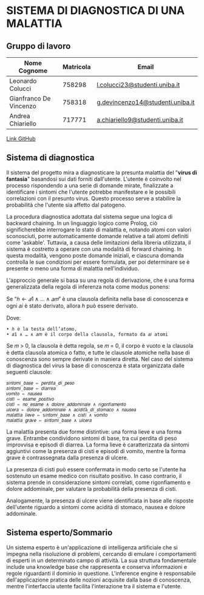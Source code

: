 # SISTEMA DI DIAGNOSTICA DI UNA MALATTIA

## Gruppo di lavoro
| **Nome Cognome** | **Matricola** | **Email** |
| ---- | ---- | ---- |
| Leonardo Colucci | 758298 | l.colucci23@studenti.uniba.it |
| Gianfranco De Vincenzo | 758318 | g.devincenzo14@studenti.uniba.it |
| Andrea Chiariello | 717771 | a.chiariello9@studenti.uniba.it |

[Link GitHub](https://github.com/Achiariello9/ICON2324.git "https://github.com/Achiariello9/ICON2324.git")

## Sistema di diagnostica

Il sistema del progetto mira a diagnosticare la presunta malattia del "**virus di fantasia**" basandosi sui dati forniti dall'utente. L'utente è coinvolto nel processo rispondendo a una serie di domande mirate, finalizzate a identificare i sintomi che l'utente potrebbe manifestare e le possibili correlazioni con il presunto virus. Questo processo serve a stabilire la probabilità che l'utente sia affetto dal patogeno.

La procedura diagnostica adottata dal sistema segue una logica di backward chaining. In un linguaggio logico come Prolog, ciò significherebbe interrogare lo stato di malattia e, notando atomi con valori sconosciuti, porre automaticamente domande relative a tali atomi definiti come 'askable'. Tuttavia, a causa delle limitazioni della libreria utilizzata, il sistema è costretto a operare con una modalità di forward chaining. In questa modalità, vengono poste domande iniziali, e ciascuna domanda controlla le sue condizioni per essere formulata, per poi determinare se è presente o meno una forma di malattia nell'individuo.

L'approccio generale si basa su una regola di derivazione, che è una forma generalizzata della regola di inferenza nota come modus ponens:

Se “$ℎ ← 𝑎1 ∧ … ∧ 𝑎𝑚$” è una clausola definita nella base di conoscenza e 
ogni 𝑎𝑖 è stato derivato, allora $h$ può essere derivato.

Dove:
```
• ℎ è la testa dell’atomo,
• 𝑎1 ∧ … ∧ 𝑎𝑚 è il corpo della clausola, formato da 𝑎𝑖 atomi
```

Se 𝑚 > 0, la clausola è detta regola, se 𝑚 = 0, il corpo è vuoto e la clausola è detta  clausola atomica o fatto, e tutte le clausole atomiche nella base di conoscenza sono sempre derivate in maniera diretta. Nel caso del sistema di diagnostica del virus la base di conoscenza è stata organizzata dalle seguenti clausole:

```
𝑠𝑖𝑛𝑡𝑜𝑚𝑖_𝑏𝑎𝑠𝑒 ⇐ 𝑝𝑒𝑟𝑑𝑖𝑡𝑎_𝑑𝑖_𝑝𝑒𝑠𝑜
𝑠𝑖𝑛𝑡𝑜𝑚𝑖_𝑏𝑎𝑠𝑒 ⇐ 𝑑𝑖𝑎𝑟𝑟𝑒𝑎
𝑣𝑜𝑚𝑖𝑡𝑜 ⇐ 𝑛𝑎𝑢𝑠𝑒𝑎
𝑐𝑖𝑠𝑡𝑖 ⇐ 𝑒𝑠𝑎𝑚𝑒_𝑝𝑜𝑠𝑖𝑡𝑖𝑣𝑜
𝑐𝑖𝑠𝑡𝑖 ⇐ 𝑛𝑜_𝑒𝑠𝑎𝑚𝑒 ∧ 𝑑𝑜𝑙𝑜𝑟𝑒_𝑎𝑑𝑑𝑜𝑚𝑖𝑛𝑎𝑙𝑒 ∧ 𝑟𝑖𝑔𝑜𝑛𝑓𝑖𝑎𝑚𝑒𝑛𝑡𝑜
𝑢𝑙𝑐𝑒𝑟𝑎 ⇐ 𝑑𝑜𝑙𝑜𝑟𝑒_𝑎𝑑𝑑𝑜𝑚𝑖𝑛𝑎𝑙𝑒 ∧ 𝑎𝑐𝑖𝑑𝑖𝑡à_𝑑𝑖_𝑠𝑡𝑜𝑚𝑎𝑐𝑜 ∧ 𝑛𝑎𝑢𝑠𝑒𝑎
𝑚𝑎𝑙𝑎𝑡𝑡𝑖𝑎 𝑙𝑖𝑒𝑣𝑒 ⇐ s𝑖𝑛𝑡𝑜𝑚𝑖_𝑏𝑎𝑠𝑒 ∧ 𝑐𝑖𝑠𝑡𝑖 ∧ 𝑣𝑜𝑚𝑖𝑡𝑜
𝑚𝑎𝑙𝑎𝑡𝑡𝑖𝑎 𝑔𝑟𝑎𝑣𝑒 ⇐ 𝑠𝑖𝑛𝑡𝑜𝑚𝑖_𝑏𝑎𝑠𝑒 ∧ 𝑢𝑙𝑐𝑒𝑟𝑎
```

La malattia presenta due forme distintive: una forma lieve e una forma grave. Entrambe condividono sintomi di base, tra cui perdita di peso improvvisa e episodi di diarrea. La forma lieve è caratterizzata da sintomi aggiuntivi come la presenza di cisti e episodi di vomito, mentre la forma grave è contrassegnata dalla presenza di ulcere.

La presenza di cisti può essere confermata in modo certo se l'utente ha sostenuto un esame medico con risultato positivo. In caso contrario, il sistema prende in considerazione sintomi correlati, come rigonfiamento e dolore addominale, per valutare la probabilità della presenza di cisti.

Analogamente, la presenza di ulcere viene identificata in base alle risposte dell'utente riguardo a sintomi come acidità di stomaco, nausea e dolore addominale.

## Sistema esperto/Sommario

Un sistema esperto è un'applicazione di intelligenza artificiale che si impegna nella risoluzione di problemi, cercando di emulare i comportamenti di esperti in un determinato campo di attività. La sua struttura fondamentale include una knowledge base che rappresenta e conserva informazioni e regole riguardanti il dominio in questione. L'inference engine è responsabile dell'applicazione pratica delle nozioni acquisite dalla base di conoscenza, mentre l'interfaccia utente facilita l'interazione tra il sistema e l'utente.

